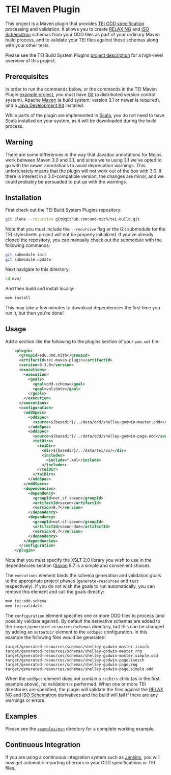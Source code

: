 TEI Maven Plugin
================

This project is a Maven plugin that provides [TEI ODD specification](http://www.tei-c.org/Guidelines/Customization/odds.xml)
processing and validation. It allows you to create [RELAX NG](http://relaxng.org/) and [ISO Schematron](http://www.schematron.com/)
schemas from your ODD files as part of your ordinary Maven build process,
and to validate your TEI files against these schemas along with your other tests.

Please see the TEI Build System Plugins [project description](https://github.com/umd-mith/tei-build)
for a high-level overview of this project.

Prerequisites
-------------

In order to run the commands below, or the commands in the TEI Maven Plugin [example project](https://github.com/umd-mith/tei-build/tree/master/examples/mvn),
you must have [Git](http://git-scm.com/) (a distributed version control system), Apache [Maven](http://maven.apache.org/) (a build system; version 3.1 or newer is required),
and a [Java Development Kit](http://www.oracle.com/technetwork/java/javase/downloads/index.html) installed.

While parts of the plugin are implemented in [Scala](http://www.scala-lang.org/), you do not need to have Scala
installed on your system, as it will be downloaded during the build process.

Warning
-------

There are some differences in the way that Javadoc annotations for Mojos work between Maven 3.0 and 3.1,
and since we're using 3.1 we've opted to go with the newer annotations to avoid deprecation warnings.
This unfortunately means that the plugin will not work out of the box with 3.0. If there is interest in
a 3.0-compatible version, the changes are minor, and we could probably be persuaded to put up with the
warnings.

Installation
------------

First check out the TEI Build System Plugins repository:

``` bash
git clone --recursive git@github.com:umd-mith/tei-build.git
```

Note that you must include the `--recursive` flag or the Git submodule for the TEI
stylesheets project will not be properly initialized. If you've already cloned the
repository, you can manually check out the submodule with the following commands:

``` bash
git submodule init
git submodule update
```

Next navigate to this directory:

``` bash
cd mvn/
```

And then build and install locally:

``` bash
mvn install
```

This may take a few minutes to download dependencies the first time you run it, but then you're done!

Usage
-----

Add a section like the following to the plugins section of your `pom.xml` file:

``` xml
    <plugin>
      <groupId>edu.umd.mith</groupId>
      <artifactId>tei-maven-plugin</artifactId>
      <version>0.3.0</version>
      <executions>
        <execution>
          <goals>
            <goal>odd-schema</goal>
            <goal>validate</goal>
          </goals>
        </execution>
      </executions>
      <configuration>
        <oddSpecs>
          <oddSpec>
            <source>${basedir}/../data/odd/shelley-godwin-master.odd</source>
          </oddSpec>
          <oddSpec>
            <source>${basedir}/../data/odd/shelley-godwin-page.odd</source>
            <teiDirs>
              <teiDir>
                <dir>${basedir}/../data/tei/ox/</dir>
                <includes>
                  <include>*.xml</include>
                </includes>
              </teiDir>
            </teiDirs>
          </oddSpec>
        </oddSpecs>
        <dependencies>
          <dependency>
            <groupId>net.sf.saxon</groupId>
            <artifactId>saxon</artifactId>
            <version>8.7</version>
          </dependency>
          <dependency>
            <groupId>net.sf.saxon</groupId>
            <artifactId>saxon-dom</artifactId>
            <version>8.7</version>
          </dependency>
        </dependencies>
      </configuration>
    </plugin>
```

Note that you must specify the XSLT 2.0 library you wish to use in the dependencies section
([Saxon](http://saxon.sourceforge.net/) 8.7 is a simple and convenient choice).

The `executions` element binds the schema generation and validation goals to
the appropriate project phases (`generate-resources` and `test` respectively).
If you do not wish the goals to run automatically, you can remove this element
and call the goals directly:

``` bash
mvn tei:odd-schema
mvn tei:validate
```

The `configuration` element specifies one or more ODD files to process (and
possibly validate against). By default the derivative schemas are added to the
`target/generated-resources/schemas` directory, but this can be changed by adding
an `outputDir` element to the `oddSpec` configuration. In this example the
following files would be generated:

    target/generated-resources/schemas/shelley-godwin-master.isosch
    target/generated-resources/schemas/shelley-godwin-master.rng
    target/generated-resources/schemas/shelley-godwin-master.simple.odd
    target/generated-resources/schemas/shelley-godwin-page.isosch
    target/generated-resources/schemas/shelley-godwin-page.rng
    target/generated-resources/schemas/shelley-godwin-page.simple.odd

When the `oddSpec` element does not contain a `teiDirs` child (as in the first
example above), no validation is performed. When one or more TEI directories
are specified, the plugin will validate the files against the
[RELAX NG](http://relaxng.org/) and [ISO Schematron](http://www.schematron.com/)
derivatives and the build will fail if there are any warnings or errors.

Examples
--------

Please see the [`examples/mvn`](https://github.com/umd-mith/tei-build/tree/master/examples/mvn)
directory for a complete working example.

Continuous Integration
----------------------

If you are using a continuous integration system such as [Jenkins](http://jenkins-ci.org/),
you will now get automatic reporting of errors in your ODD specifications or TEI files.


